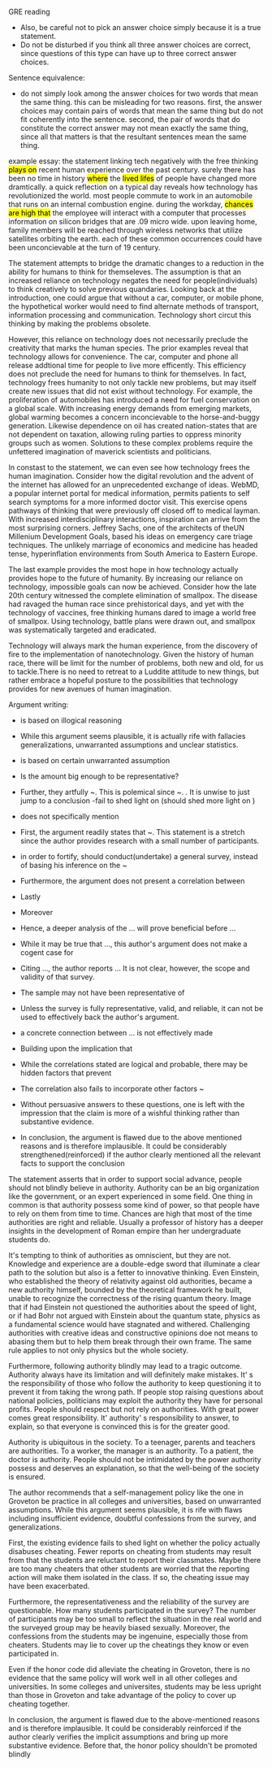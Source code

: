  GRE reading
- Also, be careful not to pick an answer choice simply because it is a true statement.
- Do not be disturbed if you think all three answer choices are correct, since questions of this type can have up to three correct answer choices.

Sentence equivalence:
- do not simply look among the answer choices for two words that mean the same thing. this can be misleading for two reasons. first, the answer choices may contain pairs of words that mean the same thing but do not fit coherently into the sentence. second, the pair of words that do constitute the correct answer may not mean exactly the same thing, since all that matters is that the resultant sentences mean the same thing.


example essay:
the statement linking tech negatively with the free thinking <mark>plays on</mark> recent human experience over the past century. surely there has been no time in history <mark>where</mark> the <mark>lived lifes</mark> of people have changed more dramtically. a quick reflection on a typical day reveals how technology has revolutionized the world. most people commute to work in an automobile that runs on an internal combustion engine. during the workday, <mark>chances are high that</mark> the employee will interact with a computer that processes information on silicon bridges that are .09 micro wide. upon leaving home, family members will be reached through wireless networks that utilize satellites orbiting the earth. each of these common occurrences could have been unconcievable at the turn of 19 century.

The statement attempts to bridge the dramatic changes to a reduction in the ability for humans to think for themseleves. The assumption is that an increased reliance on technology negates the need for people(individuals) to think creatively to solve previous quandaries. Looking back at the introduction, one could argue that without a car, computer, or  mobile phone, the hypothetical worker would need to find alternate methods of transport, information processing and communication. Technology short circut this thinking by making the problems obsolete.

However, this reliance on technology does not necessarily preclude the creativity that marks the human species. The prior examples reveal that technology allows for convenience. The car, computer and phone all release addtional time for people to live more efficently. This efficiency does not preclude the need for humans to think for themselves. In fact, technology frees humanity to not only tackle new problems, but may itself create new issues that did not exist without technology. For example, the proliferation of automobiles has introduced a need for fuel conservation on a global scale. With increasing energy demands from emerging markets, global warming becomes a concern inconcievable to the horse-and-buggy generation. Likewise dependence on oil has created nation-states that are not dependent on taxation, allowing ruling parties to oppress minority groups such as women. Solutions to these complex problems require the unfettered imagination of maverick scientists and politicians.

In constast to the statement, we can even see how technology frees the human imagination. Consider how the digital revolution and the advent of the internet has allowed for an unprecedented exchange of ideas. WebMD, a popular internet portal for medical information, permits patients to self search symptoms for a more informed doctor visit. This exercise opens pathways of thinking that were previously off closed off to medical layman. With increased interdisciplinary interactions, inspiration can arrive from the most surprising corners. Jeffrey Sachs, one of the architects of theUN Millenium Development Goals, based his ideas on emergency care triage techniques. The unlikely marriage of economics and medicine has headed tense, hyperinflation environments from South America to Eastern Europe.

The last example provides the most hope in how technology actually provides hope to the future of humanity. By increasing our reliance on technology, impossible goals can now be achieved. Consider how the late 20th century witnessed the complete elimination of smallpox. The disease had ravaged the human race since prehistorical days, and yet with the technology of vaccines, free thinking humans dared to image a world free of smallpox. Using technology, battle plans were drawn out, and smallpox was systematically targeted and eradicated.

Technology will always mark the human experience, from the discovery of fire to the implementation of nanotechnology. Given the history of human race, there will be limit for the number of problems, both new and old, for us to tackle.There is no need to retreat to a Luddite attitude to new things, but rather embrace a hopeful posture to the possibilities that technology provides for new avenues of human imagination.


Argument writing:
 - is based on illogical reasoning 
 - While this argument seems plausible, it is actually rife with fallacies generalizations, unwarranted assumptions and unclear statistics.
 - is based on certain unwarranted assumption
 - Is the amount big enough to be representative?
 - Further, they artfully ~. This is polemical since ~. . It is unwise to just jump to a conclusion 
 -fail to shed light on (should shed more light on )
 - does not specifically mention
 - First, the argument readily states that ~. This statement is a stretch since the author provides research with a small number of participants. 
 - in order to fortify, should conduct(undertake) a general survey, instead of basing his inference on the ~
 - Furthermore, the argument does not present a correlation between
 - Lastly
 - Moreover
 - Hence, a deeper analysis of the ... will prove beneficial before ...
 - While it may be true that ..., this author's argument does not make a cogent case for 
 - Citing ..., the author reports ... It is not clear, however, the scope and validity of that survey.
 - The sample may not have been representative of
 -  Unless the survey is fully representative, valid, and reliable, it can not be used to effectively back the author's argument.
 - a concrete connection between ... is not effectively made
 - Building upon the implication that

 - While the correlations stated are logical and probable, there may be hidden factors that prevent
 - The correlation also fails to incorporate other factors ~
 - Without persuasive answers to these questions, one is left with the impression that the claim is more of a wishful thinking rather than substantive evidence.
 - In conclusion, the argument is flawed due to the above mentioned reasons and is therefore implausible. It could be considerably strengthened(reinforced) if the author clearly mentioned all the relevant facts to support the conclusion 
 
 The statement asserts that in order to support social advance, people should not blindly believe in authority. Authority can be an big organization like the government, or an expert experienced in some field. One thing in common is that authority possess some kind of power, so that people have to rely on them from time to time. Chances are high that most of the time authorities are right and reliable. Usually a professor of history has a deeper insights in the development of Roman empire than her undergraduate students do.

It's tempting to think of authorities as omniscient, but they are not. Knowledge and experience are a double-edge sword that illuminate a clear path to the solution but also is a fetter to innovative thinking. Even Einstein, who established the theory of relativity against old authorities, became a new authority himself, bounded by the theoretical framework he built, unable to recognize the correctness of the rising quantum theory. Image that if had Einstein not questioned the authorities about the speed of light, or if had Bohr not argued with Einstein about the quantum state, physics as a fundamental science would have stagnated and withered. Challenging authorities with creative ideas and constructive opinions doe not means to abasing them but to help them break through their own frame. The same rule applies to not only physics but the whole society.

Furthermore, following authority blindly may lead to a tragic outcome. Authority always have its limitation and will definitely make mistakes. It' s the responsibility of those who follow the authority to keep questioning it to prevent it from taking the wrong path. If people stop raising questions about national policies, politicians may exploit the authority they have for personal profits. People should respect but not rely on authorities. With great power comes great responsibility. It' authority' s responsibility to answer, to explain, so that everyone is convinced this is for the greater good.

Authority is ubiquitous in the society. To a teenager, parents and teachers are authorities. To a worker, the manager is an authority. To a patient, the doctor is authority. People should not be intimidated by the power authority possess and deserves an explanation, so that the well-being of the society is ensured.





The author recommends that a self-management policy like the one in Groveton be practice in all colleges and universities, based on unwarranted assumptions. While this argument seems plausible,  it is rife with flaws including insufficient evidence,  doubtful confessions from the survey, and generalizations.

First, the existing evidence fails to shed light on whether the policy actually disabuses cheating. Fewer reports on cheating from students may result from that the students are reluctant to report their classmates. Maybe there are too many cheaters that other students are worried that the reporting action will make them isolated in the class. If so, the cheating issue may have been exacerbated.

Furthermore,  the representativeness and the reliability of the survey are questionable. How many students participated in the survey? The number of participants may be too small to reflect the situation in the real world and the surveyed group may be heavily biased sexually. Moreover, the confessions from the students may be ingenuine, especially those from cheaters. Students may lie to cover up the cheatings they know or even participated in.

Even if the honor code did alleviate the cheating in Groveton, there is no evidence that the same policy will work well in all other colleges and universities. In some colleges and universites, students may be less upright than those in Groveton and take advantage of the policy to cover up cheating together.

In conclusion,  the argument is flawed due to the above-mentioned reasons and is therefore implausible.  It could be considerably reinforced if the author clearly verifies the implicit assumptions and bring up more substantive evidence. Before that, the honor policy shouldn't be promoted blindly
